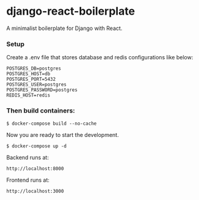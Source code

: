 # django-react-boilerplate
A minimalist boilerplate for Django with React.

### Setup

Create a .env file that stores database and redis configurations like below:

```
POSTGRES_DB=postgres
POSTGRES_HOST=db
POSTGRES_PORT=5432
POSTGRES_USER=postgres
POSTGRES_PASSWORD=postgres
REDIS_HOST=redis
```

### Then build containers:

```
$ docker-compose build --no-cache
```

Now you are ready to start the development.

```
$ docker-compose up -d
```

Backend runs at:

```
http://localhost:8000
```

Frontend runs at:

```
http://localhost:3000
```